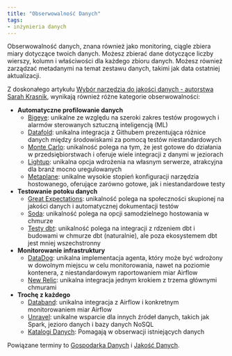 ```yaml
---
title: "Obserwowalność Danych"
tags:
- inżynieria danych
---
```

Obserwowalność danych, znana również jako monitoring, ciągle zbiera miary dotyczące twoich danych. Możesz zbierać dane dotyczące liczby wierszy, kolumn i właściwości dla każdego zbioru danych. Możesz również zarządzać metadanymi na temat zestawu danych, takimi jak data ostatniej aktualizacji.

Z doskonałego artykułu [Wybór narzędzia do jakości danych - autorstwa Sarah Krasnik](https://sarahsnewsletter.substack.com/p/choosing-a-data-quality-tool?s=r), wynikają również różne kategorie obserwowalności:
- **Automatyczne profilowanie danych**
	- [Bigeye](https://www.bigeye.com/): unikalne ze względu na szeroki zakres testów progowych i alarmów sterowanych sztuczną inteligencją (ML)
	- [Datafold](https://www.datafold.com/): unikalna integracja z Githubem prezentująca różnice danych między środowiskami za pomocą testów niestandardowych
	- [Monte Carlo](https://www.montecarlodata.com/): unikalność polega na tym, że jest gotowe do działania w przedsiębiorstwach i oferuje wiele integracji z danymi w jeziorach
	- [Lightup](https://www.lightup.ai/): unikalna opcja wdrożenia na własnym serwerze, atrakcyjna dla branż mocno uregulowanych
	- [Metaplane](https://www.metaplane.dev/): unikalne wysokie stopień konfiguracji narzędzia hostowanego, oferujące zarówno gotowe, jak i niestandardowe testy
- **Testowanie potoku danych**
	- [Great Expectations](https://greatexpectations.io/): unikalność polega na społeczności skupionej na jakości danych i automatycznej dokumentacji testów
	- [Soda](https://www.soda.io/): unikalność polega na opcji samodzielnego hostowania w chmurze
	- [Testy dbt](https://docs.getdbt.com/docs/building-a-dbt-project/tests): unikalność polega na integracji z rdzeniem dbt i budowami w chmurze dbt (naturalnie), ale poza ekosystemem dbt jest mniej wszechstronny
- **Monitorowanie infrastruktury**
	- [DataDog](https://www.datadoghq.com/): unikalna implementacja agenta, który może być wdrożony w dowolnym miejscu w celu monitorowania, nawet na poziomie kontenera, z niestandardowym raportowaniem miar Airflow
	- [New Relic](https://newrelic.com/): unikalna integracja jednym krokiem z trzema głównymi chmurami
- **Trochę z każdego**
	- [Databand](https://databand.ai/): unikalna integracja z Airflow i konkretnym monitorowaniem miar Airflow
	- [Unravel](https://www.unraveldata.com/): unikalne wsparcie dla innych źródeł danych, takich jak Spark, jezioro danych i bazy danych NoSQL
	- [Katalogi Danych](notes/katalog%20danych.md): Pomagają w obserwacji istniejących danych

Powiązane terminy to [Gospodarka Danych](notes/data%20governance.md) i [Jakość Danych](notes/data%20quality.md).
